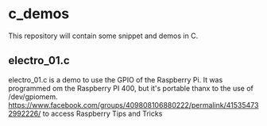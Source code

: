 # c_demos
This repository will contain some snippet and demos in C.
## electro_01.c  
electro_01.c is a demo to use the GPIO of the Raspberry Pi. It was programmed om the Raspberry PI 400, but it's portable thanx to the use of /dev/gpiomem.
https://www.facebook.com/groups/409808106880222/permalink/415354732992226/ to access Raspberry Tips and Tricks
